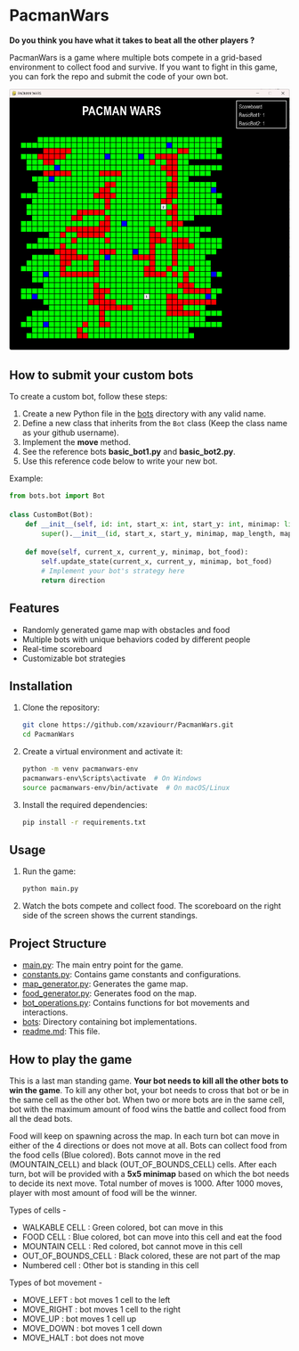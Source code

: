 # PacmanWars
**Do you think you have what it takes to beat all the other players ?**

PacmanWars is a game where multiple bots compete in a grid-based environment to collect food and survive. If you want to fight in this game, you can fork the repo and submit the code of your own bot. 

![game-snapshot](assets/game-snapshot.png)

## How to submit your custom bots

To create a custom bot, follow these steps:

1. Create a new Python file in the [bots](http://_vscodecontentref_/8) directory with any valid name.
2. Define a new class that inherits from the `Bot` class (Keep the class name as your github username).
3. Implement the **move** method.
4. See the reference bots **basic_bot1.py** and **basic_bot2.py**.
5. Use this reference code below to write your new bot.

Example:
```python
from bots.bot import Bot

class CustomBot(Bot):
    def __init__(self, id: int, start_x: int, start_y: int, minimap: list, map_length: int, map_breadth: int):
        super().__init__(id, start_x, start_y, minimap, map_length, map_breadth)

    def move(self, current_x, current_y, minimap, bot_food):
        self.update_state(current_x, current_y, minimap, bot_food)
        # Implement your bot's strategy here
        return direction
```

## Features

- Randomly generated game map with obstacles and food
- Multiple bots with unique behaviors coded by different people
- Real-time scoreboard
- Customizable bot strategies

## Installation

1. Clone the repository:
    ```sh
    git clone https://github.com/xzaviourr/PacmanWars.git
    cd PacmanWars
    ```

2. Create a virtual environment and activate it:
    ```sh
    python -m venv pacmanwars-env
    pacmanwars-env\Scripts\activate  # On Windows
    source pacmanwars-env/bin/activate  # On macOS/Linux
    ```

3. Install the required dependencies:
    ```sh
    pip install -r requirements.txt
    ```

## Usage

1. Run the game:
    ```sh
    python main.py
    ```

2. Watch the bots compete and collect food. The scoreboard on the right side of the screen shows the current standings.

## Project Structure

- [main.py](http://_vscodecontentref_/1): The main entry point for the game.
- [constants.py](http://_vscodecontentref_/2): Contains game constants and configurations.
- [map_generator.py](http://_vscodecontentref_/3): Generates the game map.
- [food_generator.py](http://_vscodecontentref_/4): Generates food on the map.
- [bot_operations.py](http://_vscodecontentref_/5): Contains functions for bot movements and interactions.
- [bots](http://_vscodecontentref_/6): Directory containing bot implementations.
- [readme.md](http://_vscodecontentref_/7): This file.

## How to play the game
This is a last man standing game. **Your bot needs to kill all the other bots to win the game**. To kill any other bot, your bot needs to cross that bot or be in the same cell as the other bot. When two or more bots are in the same cell, bot with the maximum amount of food wins the battle and collect food from all the dead bots.

Food will keep on spawning across the map. In each turn bot can move in either of the 4 directions or does not move at all. Bots can collect food from the food cells (Blue colored). Bots cannot move in the red (MOUNTAIN_CELL) and black (OUT_OF_BOUNDS_CELL) cells. After each turn, bot will be provided with a **5x5 minimap** based on which the bot needs to decide its next move. Total number of moves is 1000. After 1000 moves, player with most amount of food will be the winner.

Types of cells -
- WALKABLE CELL : Green colored, bot can move in this
- FOOD CELL : Blue colored, bot can move into this cell and eat the food
- MOUNTAIN CELL : Red colored, bot cannot move in this cell
- OUT_OF_BOUNDS_CELL : Black colored, these are not part of the map
- Numbered cell : Other bot is standing in this cell

Types of bot movement -
- MOVE_LEFT : bot moves 1 cell to the left
- MOVE_RIGHT : bot moves 1 cell to the right
- MOVE_UP : bot moves 1 cell up
- MOVE_DOWN : bot moves 1 cell down
- MOVE_HALT : bot does not move